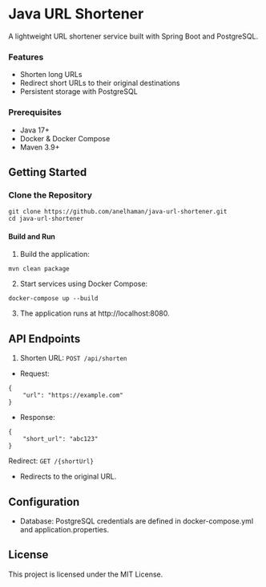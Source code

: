 # Java URL Shortener
A lightweight URL shortener service built with Spring Boot and PostgreSQL.

### Features
- Shorten long URLs
- Redirect short URLs to their original destinations
- Persistent storage with PostgreSQL

### Prerequisites
- Java 17+
- Docker & Docker Compose
- Maven 3.9+

## Getting Started
### Clone the Repository
```
git clone https://github.com/anelhaman/java-url-shortener.git
cd java-url-shortener
```

#### Build and Run
1. Build the application:

```
mvn clean package
```

2. Start services using Docker Compose:

```
docker-compose up --build
```

3. The application runs at http://localhost:8080.

## API Endpoints
1. Shorten URL: `POST /api/shorten`

- Request:

```
{
    "url": "https://example.com"
}
```

- Response:

```
{
    "short_url": "abc123"
}
```

Redirect: `GET /{shortUrl}`
- Redirects to the original URL.

## Configuration
- Database: PostgreSQL credentials are defined in docker-compose.yml and application.properties.

## License
This project is licensed under the MIT License.